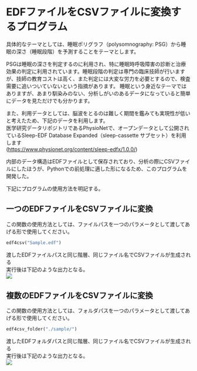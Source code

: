# EDFファイルをCSVファイルに変換するプログラム
具体的なテーマとしては、睡眠ポリグラフ（polysomnography: PSG）から睡眠の深さ（睡眠段階）を予測することをテーマとします。

PSGは睡眠の深さを判定するのに利用され、特に睡眠時呼吸障害の診断と治療効果の判定に利用されています。睡眠段階の判定は専門の臨床技師が行いますが、技師の教育コストは高く、また判定には大変な労力を必要とするので、検査需要に追いついていないという指摘があります。
睡眠という身近なテーマではありますが、あまり馴染みのない、分析しがいのあるデータになっていると簡単にデータを見ただけでも分かります。

また、利用データとしては、脳波をとるのは難しく期間を鑑みても実現性が低いと考えたため、下記のデータを利用します。<br>
医学研究データリポジトリであるPhysioNetで、オープンデータとして公開されているSleep-EDF Database Expanded（sleep-cassette サブセット）を利用します<br>
(https://www.physionet.org/content/sleep-edfx/1.0.0/)   

内部のデータ構造はEDFファイルとして保存されており、分析の際にCSVファイルにしたほうが、Pythonでの前処理に適した形になるため、このプログラムを開発した。

下記にプログラムの使用方法を明記する。

## 一つのEDFファイルをCSVファイルに変換
この関数の使用方法としては、ファイルパスを一つのパラメータとして渡してあげる形で使用してください。
```Python
edf4csv("Sample.edf")
```

渡したEDFファイルパスと同じ階層、同じファイル名でCSVファイルが生成される<br>
実行後は下記のような出力となる。<br>
![](https://gyazo.com/66b3de15c5b304b7200fc9df8fa4f30c.png)

## 複数のEDFファイルをCSVファイルに変換
この関数の使用方法としては、フォルダパスを一つのパラメータとして渡してあげる形で使用してください。
```Python
edf4csv_folder("./sample/")
```

渡したEDFフォルダパスと同じ階層、同じファイル名でCSVファイルが生成される<br>
実行後は下記のような出力となる。<br>
![](https://gyazo.com/d732841a7977587deb5da48776e99cf4.png)

